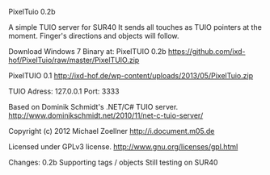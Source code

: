 PixelTuio 0.2b

A simple TUIO server for SUR40
It sends all touches as TUIO pointers at the moment.
Finger's directions and objects will follow.

Download Windows 7 Binary at:
PixelTUIO 0.2b
https://github.com/ixd-hof/PixelTuio/raw/master/PixelTUIO.zip

PixelTUIO 0.1
http://ixd-hof.de/wp-content/uploads/2013/05/PixelTuio.zip

TUIO Adress: 127.0.0.1
Port: 3333

Based on Dominik Schmidt's .NET/C# TUIO server.
http://www.dominikschmidt.net/2010/11/net-c-tuio-server/

Copyright (c) 2012 Michael Zoellner
http://i.document.m05.de

Licensed under GPLv3 license.
http://www.gnu.org/licenses/gpl.html

Changes:
0.2b
Supporting tags / objects
Still testing on SUR40
